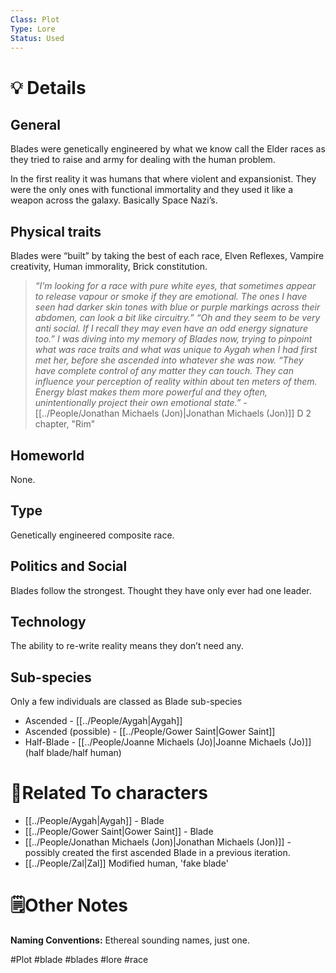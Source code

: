 ```yaml
---
Class: Plot
Type: Lore
Status: Used
---
```


# 💡 Details
## General
Blades were genetically engineered by what we know call the Elder races as they tried to raise and army for dealing with the human problem.

In the first reality it was humans that where violent and expansionist. They were the only ones with functional immortality and they used it like a weapon across the galaxy. Basically Space Nazi’s.

## Physical traits
Blades were “built” by taking the best of each race, Elven Reflexes, Vampire creativity, Human immorality, Brick constitution.

> *“I’m looking for a race with pure white eyes, that sometimes appear to release vapour or smoke if they are emotional. The ones I have seen had darker skin tones with blue or purple markings across their abdomen, can look a bit like circuitry.”*
> *“Oh and they seem to be very anti social. If I recall they may even have an odd energy signature too.” I was diving into my memory of Blades now, trying to pinpoint what was race traits and what was unique to Aygah when I had first met her, before she ascended into whatever she was now.*
> *“They have complete control of any matter they can touch. They can influence your perception of reality within about ten meters of them. Energy blast makes them more powerful and they often, unintentionally project their own emotional state.”*  - [[../People/Jonathan Michaels (Jon)|Jonathan Michaels (Jon)]] D 2 chapter, "Rim"

## Homeworld 
None.
## Type  
Genetically engineered composite race.
## Politics and Social
Blades follow the strongest. Thought they have only ever had one leader.
## Technology 
The ability to re-write reality means they don’t need any.
## Sub-species
Only a few individuals are classed as Blade sub-species 
- Ascended - [[../People/Aygah|Aygah]]
- Ascended (possible) - [[../People/Gower Saint|Gower Saint]]
- Half-Blade - [[../People/Joanne Michaels (Jo)|Joanne Michaels (Jo)]] (half blade/half human)
# **👤Related To characters**
- [[../People/Aygah|Aygah]] - Blade
- [[../People/Gower Saint|Gower Saint]] - Blade 
- [[../People/Jonathan Michaels (Jon)|Jonathan Michaels (Jon)]] - possibly created the first ascended Blade in a previous iteration.
- [[../People/Zal|Zal]] Modified human, 'fake blade'
# 🗒️Other Notes
**Naming Conventions:** Ethereal sounding names, just one.

#Plot #blade #blades #lore #race